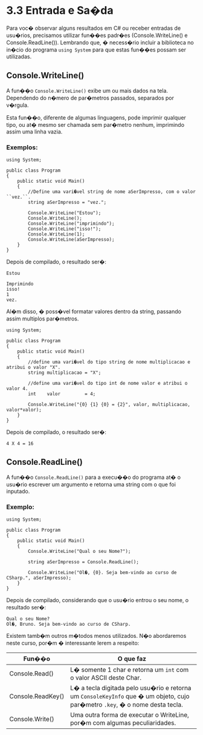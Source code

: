# 3.3 Entrada e Sa�da

Para voc� observar alguns resultados em C# ou receber entradas de usu�rios, precisamos utilizar fun��es padr�es (Console.WriteLine() e Console.ReadLine()).
Lembrando que, � necess�rio incluir a biblioteca no in�cio do programa ``using System`` para que estas fun��es possam ser utilizadas.

## Console.WriteLine()

A fun��o ``Console.WriteLine()`` exibe um ou mais dados na tela. Dependendo do n�mero de par�metros passados, separados por v�rgula.

Esta fun��o, diferente de algumas linguagens, pode imprimir qualquer tipo, ou at� mesmo ser chamada sem par�metro nenhum, imprimindo assim uma linha vazia.

### Exemplos:

```
using System;

public class Program
{
	public static void Main()
	{
		//Define uma vari�vel string de nome aSerImpresso, com o valor ``vez.``.
		string aSerImpresso = "vez.";

		Console.WriteLine("Estou");
		Console.WriteLine();
		Console.WriteLine("imprimindo");
		Console.WriteLine("isso!");
		Console.WriteLine(1);
		Console.WriteLine(aSerImpresso);
	}
}
```

Depois de compilado, o resultado ser�:

```
Estou

Imprimindo
isso!
1
vez.
```

Al�m disso, � poss�vel formatar valores dentro da string, passando assim multiplos par�metros.

```
using System;

public class Program
{
	public static void Main()
	{
		//define uma vari�vel do tipo string de nome multiplicacao e atribui o valor "X".
		string multiplicacao = "X";

		//define uma vari�vel do tipo int de nome valor e atribui o valor 4.
		int    valor         = 4;

		Console.WriteLine("{0} {1} {0} = {2}", valor, multiplicacao, valor*valor);
	}
}
```

Depois de compilado, o resultado ser�:

```
4 X 4 = 16
```

## Console.ReadLine()

A fun��o ``Console.ReadLine()`` para a execu��o do programa at� o usu�rio escrever um argumento e retorna uma string com o que foi inputado.


### Exemplo:

```
using System;

public class Program
{
	public static void Main()
	{
		Console.WriteLine("Qual o seu Nome?");

		string aSerImpresso = Console.ReadLine();

		Console.WriteLine("Ol�, {0}. Seja bem-vindo ao curso de CSharp.", aSerImpresso);
	}
}

```

Depois de compilado, considerando que o usu�rio entrou o seu nome, o resultado ser�:

```
Qual o seu Nome?
Ol�, Bruno. Seja bem-vindo ao curso de CSharp.
```


Existem tamb�m outros m�todos menos utilizados. N�o abordaremos neste curso, por�m � interessante lerem a respeito:

Fun��o		      | O que faz
-------------     | -------------
Console.Read()    | L� somente 1 char e retorna um ``int`` com o valor ASCII deste Char.
Console.ReadKey() | L� a tecla digitada pelo usu�rio e retorna um ``ConsoleKeyInfo`` que � um objeto, cujo par�metro ``.key``, � o nome desta tecla.
Console.Write()   | Uma outra forma de executar o WriteLine, por�m com algumas peculiaridades.
